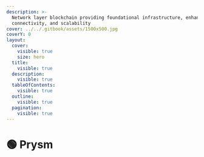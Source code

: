 ```yaml
---
description: >-
  Network layer blockchain providing foundational infrastructure, enhanced
  connectivity, and scalability
cover: ../../.gitbook/assets/1500x500.jpg
coverY: 0
layout:
  cover:
    visible: true
    size: hero
  title:
    visible: true
  description:
    visible: true
  tableOfContents:
    visible: true
  outline:
    visible: true
  pagination:
    visible: true
---
```


# 🟢 Prysm

